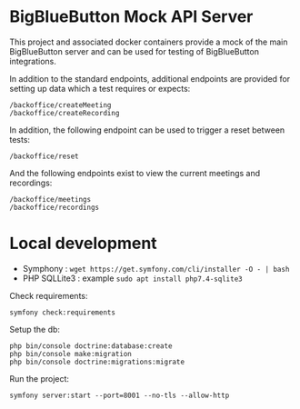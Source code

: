 # BigBlueButton Mock API Server

This project and associated docker containers provide a mock of the main BigBlueButton server and can be used for
testing of BigBlueButton integrations.

In addition to the standard endpoints, additional endpoints are provided for setting up data which a test requires or expects:
```
/backoffice/createMeeting
/backoffice/createRecording
```

In addition, the following endpoint can be used to trigger a reset between tests:
```
/backoffice/reset
```

And the following endpoints exist to view the current meetings and recordings:
```
/backoffice/meetings
/backoffice/recordings
```

# Local development

* Symphony : `wget https://get.symfony.com/cli/installer -O - | bash`
* PHP SQLLite3 : example `sudo apt install php7.4-sqlite3`


Check requirements:

    symfony check:requirements

Setup the db:

    php bin/console doctrine:database:create
    php bin/console make:migration
    php bin/console doctrine:migrations:migrate

Run the project:

    symfony server:start --port=8001 --no-tls --allow-http
